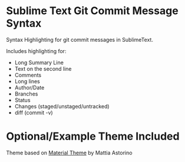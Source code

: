 # Sublime Text Git Commit Message Syntax

Syntax Highlighting for git commit messages in SublimeText.

Includes highlighting for:
 - Long Summary Line
 - Text on the second line
 - Comments
 - Long lines
 - Author/Date
 - Branches
 - Status
 - Changes (staged/unstaged/untracked)
 - diff (commit -v)

# Optional/Example Theme Included

Theme based on [Material Theme](https://github.com/equinusocio/material-theme) by Mattia Astorino
